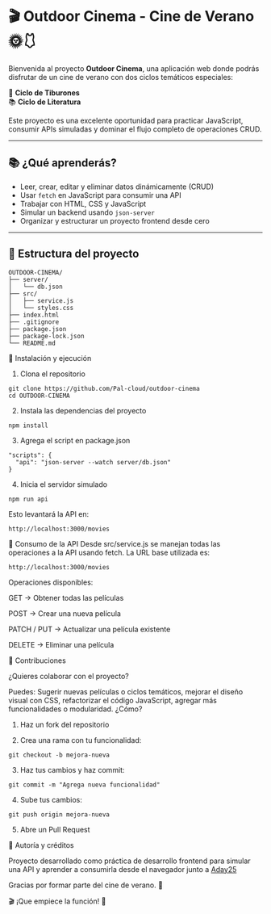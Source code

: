 # 🎬 Outdoor Cinema - Cine de Verano 🌞🩱

Bienvenida al proyecto **Outdoor Cinema**, una aplicación web donde podrás disfrutar de un cine de verano con dos ciclos temáticos especiales:

🦈 **Ciclo de Tiburones**  
📚 **Ciclo de Literatura**

Este proyecto es una excelente oportunidad para practicar JavaScript, consumir APIs simuladas y dominar el flujo completo de operaciones CRUD.

---

## 📚 ¿Qué aprenderás?

- Leer, crear, editar y eliminar datos dinámicamente (CRUD)
- Usar `fetch` en JavaScript para consumir una API
- Trabajar con HTML, CSS y JavaScript
- Simular un backend usando `json-server`
- Organizar y estructurar un proyecto frontend desde cero

---

## 📁 Estructura del proyecto

```
OUTDOOR-CINEMA/
├── server/
│   └── db.json
├── src/
│   ├── service.js
│   └── styles.css
├── index.html
├── .gitignore
├── package.json
├── package-lock.json
└── README.md
```
🚀 Instalación y ejecución

1. Clona el repositorio
   
```
git clone https://github.com/Pal-cloud/outdoor-cinema
cd OUTDOOR-CINEMA

```
2. Instala las dependencias del proyecto
   
```
npm install
```
3. Agrega el script en package.json

```
"scripts": {
  "api": "json-server --watch server/db.json"
}
```

4. Inicia el servidor simulado

```
npm run api

```
Esto levantará la API en:

```
http://localhost:3000/movies

```
🔌 Consumo de la API
Desde src/service.js se manejan todas las operaciones a la API usando fetch.
La URL base utilizada es:

```
http://localhost:3000/movies

```

Operaciones disponibles:

GET → Obtener todas las películas

POST → Crear una nueva película

PATCH / PUT → Actualizar una película existente

DELETE → Eliminar una película

🤝 Contribuciones

¿Quieres colaborar con el proyecto?

Puedes: Sugerir nuevas películas o ciclos temáticos, mejorar el diseño visual con CSS, refactorizar el código JavaScript, agregar más funcionalidades o modularidad. ¿Cómo?

1. Haz un fork del repositorio

2. Crea una rama con tu funcionalidad:

```
git checkout -b mejora-nueva

```

3. Haz tus cambios y haz commit:

```
git commit -m "Agrega nueva funcionalidad"

```

4. Sube tus cambios:

```
git push origin mejora-nueva

```

5. Abre un Pull Request

🧠 Autoría y créditos

Proyecto desarrollado como práctica de desarrollo frontend para simular una API y aprender a consumirla desde el navegador junto a [Aday25](https://github.com/Aday25)


Gracias por formar parte del cine de verano. 🌅

🎬 ¡Que empiece la función! 🍿


